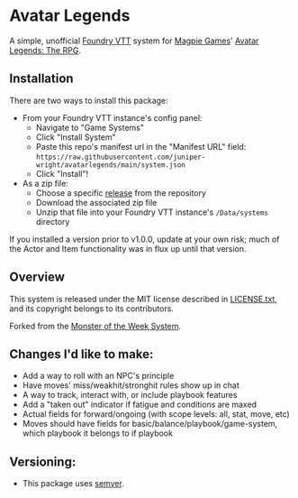 # Avatar Legends

A simple, unofficial [Foundry VTT](https://foundryvtt.com/) system for [Magpie Games](https://magpiegames.com/)' [Avatar Legends: The RPG](https://magpiegames.com/pages/avatarrpg).

## Installation

There are two ways to install this package:

* From your Foundry VTT instance's config panel:
    * Navigate to "Game Systems"
    * Click "Install System"
    * Paste this repo's manifest url in the "Manifest URL" field: `https://raw.githubusercontent.com/juniper-wright/avatarlegends/main/system.json`
    * Click "Install"!
* As a zip file:
    * Choose a specific [release](https://github.com/ian-mcdevitt/avatarlegends/releases) from the repository
    * Download the associated zip file
    * Unzip that file into your Foundry VTT instance's `/Data/systems` directory

If you installed a version prior to v1.0.0, update at your own risk; much of the Actor and Item functionality was in flux up until that version.

## Overview

This system is released under the MIT license described in [LICENSE.txt](LICENSE.txt), and its copyright belongs to its contributors.

Forked from the [Monster of the Week System](https://gitlab.com/3cell/monsterweek.git).

## Changes I'd like to make:

* Add a way to roll with an NPC's principle
* Have moves' miss/weakhit/stronghit rules show up in chat
* A way to track, interact with, or include playbook features
* Add a "taken out" indicator if fatigue and conditions are maxed
* Actual fields for forward/ongoing (with scope levels: all, stat, move, etc)
* Moves should have fields for basic/balance/playbook/game-system, which playbook it belongs to if playbook

## Versioning:

* This package uses [semver](https://semver.org/).
